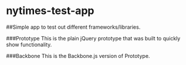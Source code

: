 nytimes-test-app
================

##Simple app to test out different frameworks/libraries. 

###Prototype
This is the plain jQuery prototype that was built to quickly show functionality.

###Backbone
This is the Backbone.js version of Prototype.
